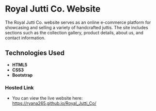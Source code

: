 # Royal Jutti Co. Website
The Royal Jutti Co. website serves as an online e-commerce platform for showcasing and selling a variety of handcrafted juttis. The site includes sections such as the collection gallery, product details, about us, and contact information.
## Technologies Used

- **HTML5**
- **CSS3**
- **Bootstrap**

### Hosted Link
- You can view the live website here: https://ryana265.github.io/Royal_Jutti_Co/

